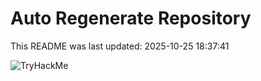 # Auto Regenerate Repository

This README was last updated: 2025-10-25 18:37:41

 ![TryHackMe](https://tryhackme.com/badge/533634)